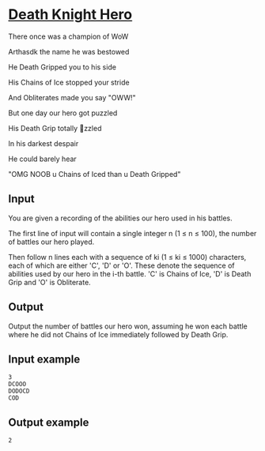 # [Death Knight Hero](https://www.e-olymp.com/en/problems/6022)

There once was a champion of WoW

Arthasdk the name he was bestowed

He Death Gripped you to his side

His Chains of Ice stopped your stride

And Obliterates made you say "OWW!"

But one day our hero got puzzled

His Death Grip totally zzled

In his darkest despair

He could barely hear

"OMG NOOB u Chains of Iced than u Death Gripped"

## Input

You are given a recording of the abilities our hero used in his battles.

The first line of input will contain a single integer n (1 ≤ n ≤ 100), the number of battles our hero played.

Then follow n lines each with a sequence of ki (1 ≤ ki ≤ 1000) characters, each of which are either 'C', 'D' or 'O'. These denote the sequence of abilities used by our hero in the i-th battle. 'C' is Chains of Ice, 'D' is Death Grip and 'O' is Obliterate.

## Output

Output the number of battles our hero won, assuming he won each battle where he did not Chains of Ice immediately followed by Death Grip.

## Input example
```
3
DCOOO
DODOCD
COD
```

## Output example
```
2
```
